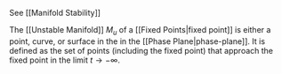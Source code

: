 See [[Manifold Stability]]

The [[Unstable Manifold]] $M_u$ of a [[Fixed Points|fixed point]] is either a point, curve, or surface in the  in the [[Phase Plane|phase-plane]]. It is defined as the set of points (including the fixed point) that approach the fixed point in the limit $t\rightarrow -\infty$.
